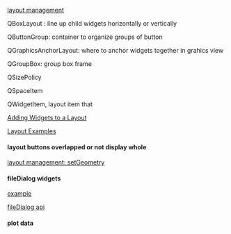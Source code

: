 

[layout management](https://doc.qt.io/qt-5/layout.html)

QBoxLayout :  line up child widgets horizontally or vertically 

QButtonGroup: container to organize groups of button

QGraphicsAnchorLayout: where to anchor widgets together in grahics view 

QGroupBox:  group box frame

QSizePolicy 

QSpaceItem 

QWidgetItem,  layout item that


[Adding Widgets to a Layout]()


[Layout Examples](https://doc.qt.io/qt-5/examples-widgets.html)


#### layout buttons overlapped or not display whole 

[layout management: setGeometry](http://zetcode.com/gui/pyqt5/layout/) 


#### fileDialog widgets 

[example](https://pythonspot.com/pyqt5-file-dialog/)

[fileDialog api](https://www.tutorialspoint.com/pyqt/pyqt_qfiledialog_widget.htm)



#### plot data







